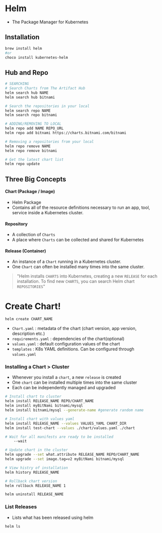 # Helm

- The Package Manager for Kubernetes

## Installation

```bash
brew install helm
#or
choco install kubernetes-helm
```

## Hub and Repo

```bash
# SEARCHING
# Search Charts from The Artifact Hub
helm search hub NAME
helm search hub bitnami

# Search the repositories in your local
helm search repo NAME
helm search repo bitnami

# ADDING/REMOVING TO LOCAL
helm repo add NAME REPO_URL
helm repo add bitnami https://charts.bitnami.com/bitnami

# Removing a repositories from your local
helm repo remove NAME
helm repo remove bitnami

# Get the latest chart list
helm repo update
```

## Three Big Concepts

#### Chart (Package / Image)

- Helm Package
- Contains all of the resource definitions necessary to run an app, tool, service inside a Kubernetes cluster.

#### Repository

- A collection of `Charts`
- A place where `Charts` can be collected and shared for Kubernetes

#### Release (Container)

- An instance of a `Chart` running in a Kubernetes cluster.
- One `Chart` can often be installed many times into the same cluster.

> "Helm installs `CHARTS` into Kubernetes, creating a new `RELEASE` for each installation. To find new `CHARTS`, you can search Helm chart `REPOSITORIES`"

# Create Chart!

```bash
helm create CHART_NAME
```

- `Chart.yaml` : metadata of the chart (chart version, app version, description etc.)
- `requirements.yaml` : dependencies of the chart(optional)
- `values.yaml` : default configuration values of the chart
- `templates` : K8s YAML definitions. Can be configured through `values.yaml`

### Installing a Chart > Cluster

- Whenever you install a `chart`, a new `release` is created
- One `chart` can be installed multiple times into the same cluster
- Each can be independently managed and upgraded

```bash
# Install chart to cluster
helm install RELEASE_NAME REPO/CHART_NAME
helm install myBitNami bitnami/mysql
helm install bitnami/mysql --generate-name #generate random name

# Install chart with values yaml
helm install RELEASE_NAME --values VALUES_YAML CHART_DIR
helm install test-chart --values ./chart/values.yaml ./chart

# Wait for all manifests are ready to be installed
    --wait

# Update chart in the cluster
helm upgrade --set what.attribute RELEASE_NAME REPO/CHART_NAME
helm upgrade --set image.tag=v2 myBitNami bitnami/mysql

# View histry of installation
helm history RELEASE_NAME

# Rollback chart version
helm rollback RELEASE_NAME 1

helm uninstall RELEASE_NAME
```

### List Releases

- Lists what has been released using helm

```bash
helm ls
```
